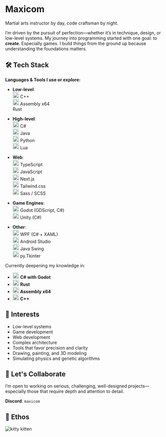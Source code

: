 
# Maxicom

Martial arts instructor by day, code craftsman by night.

I’m driven by the pursuit of perfection—whether it’s in technique, design, or low-level systems. My journey into programming started with one goal: to **create**. Especially games. I build things from the ground up because understanding the foundations matters.

## 🛠 Tech Stack

**Languages & Tools I use or explore:**


- **Low-level**:  
  <img src="https://cdn.jsdelivr.net/gh/devicons/devicon/icons/cplusplus/cplusplus-original.svg" width="20"/> C++  
  <img src="https://upload.wikimedia.org/wikipedia/commons/3/3b/X86_Assembly_Logo.svg" width="20"/> Assembly x64  
 Rust

- **High-level**:  
  <img src="https://cdn.jsdelivr.net/gh/devicons/devicon/icons/csharp/csharp-original.svg" width="20"/> C#  
  <img src="https://cdn.jsdelivr.net/gh/devicons/devicon/icons/java/java-original.svg" width="20"/> Java  
  <img src="https://cdn.jsdelivr.net/gh/devicons/devicon/icons/python/python-original.svg" width="20"/> Python  
  <img src="https://cdn.jsdelivr.net/gh/devicons/devicon/icons/lua/lua-original.svg" width="20"/> Lua  

- **Web**:  
  <img src="https://cdn.jsdelivr.net/gh/devicons/devicon/icons/typescript/typescript-original.svg" width="20"/> TypeScript  
  <img src="https://cdn.jsdelivr.net/gh/devicons/devicon/icons/javascript/javascript-original.svg" width="20"/> JavaScript  
  <img src="https://cdn.jsdelivr.net/gh/devicons/devicon/icons/nextjs/nextjs-original.svg" width="20"/> Next.js  
  <img src="https://cdn.jsdelivr.net/gh/devicons/devicon/icons/tailwindcss/tailwindcss-plain.svg" width="20"/> Tailwind.css  
  <img src="https://cdn.jsdelivr.net/gh/devicons/devicon/icons/sass/sass-original.svg" width="20"/> Sass / SCSS  

- **Game Engines**:  
  <img src="https://cdn.jsdelivr.net/gh/devicons/devicon/icons/godot/godot-original.svg" width="20"/> Godot (GDScript, C#)  
  <img src="https://cdn.jsdelivr.net/gh/devicons/devicon/icons/unity/unity-original.svg" width="20"/> Unity (C#)

- **Other**:  
  <img src="https://upload.wikimedia.org/wikipedia/commons/0/0e/Microsoft_.NET_logo.png" width="20"/> WPF (C# + XAML)  
  <img src="https://cdn.jsdelivr.net/gh/devicons/devicon/icons/androidstudio/androidstudio-original.svg" width="20"/> Android Studio  
  <img src="https://cdn.jsdelivr.net/gh/devicons/devicon/icons/java/java-original.svg" width="20"/> Java Swing  
  <img src="https://upload.wikimedia.org/wikipedia/commons/c/c3/Python-logo-notext.svg" width="20"/> py.Tkinter  

Currently deepening my knowledge in:  
- <img src="https://cdn.jsdelivr.net/gh/devicons/devicon/icons/godot/godot-original.svg" width="20"/> **C# with Godot**  
- <img src="https://cdn.jsdelivr.net/gh/devicons/devicon/icons/rust/rust-plain.svg" width="20"/> **Rust**  
- <img src="https://upload.wikimedia.org/wikipedia/commons/3/3b/X86_Assembly_Logo.svg" width="20"/> **Assembly x64**  
- <img src="https://cdn.jsdelivr.net/gh/devicons/devicon/icons/cplusplus/cplusplus-original.svg" width="20"/> **C++**





## 🎯 Interests

- Low-level systems  
- Game development  
- Web development  
- Complex architecture  
- Tools that favor precision and clarity  
- Drawing, painting, and 3D modeling  
- Simulating physics and genetic algorithms

## 🤝 Let's Collaborate

I’m open to working on serious, challenging, well-designed projects—especially those that require depth and attention to detail.

**Discord**: `maxicom`

## 🧠 Ethos


![kitty kitten](https://cdn.discordapp.com/attachments/795084091187396609/1383936380396109836/Screenshot_20250616_002851_Instagram.jpg?ex=68509ab1&is=684f4931&hm=b6f6b179b6cd9bebd6517f59f3d58e80fe12e322365ff3fed6f8ab3dc2f395b3&)
